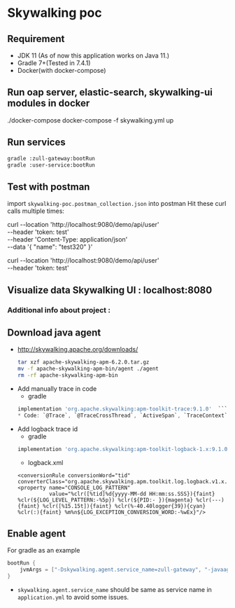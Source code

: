 # Skywalking poc
## Requirement
* JDK 11 (As of now this application works on Java 11.)
* Gradle 7+(Tested in 7.4.1)
* Docker(with docker-compose)

## Run oap server, elastic-search, skywalking-ui modules in  docker
./docker-compose docker-compose -f skywalking.yml up

## Run services
```bash
gradle :zull-gateway:bootRun
gradle :user-service:bootRun
```

## Test with postman
import `skywalking-poc.postman_collection.json` into postman
Hit these curl calls multiple times:  

curl --location 'http://localhost:9080/demo/api/user' \
--header 'token: test' \
--header 'Content-Type: application/json' \
--data '{
"name": "test320"
}'

curl --location 'http://localhost:9080/demo/api/user' \
--header 'token: test'

## Visualize data Skywalking UI : localhost:8080


### Additional info about project :
## Download java agent
* http://skywalking.apache.org/downloads/
    ```bash
    tar xzf apache-skywalking-apm-6.2.0.tar.gz 
    mv -f apache-skywalking-apm-bin/agent ./agent
    rm -rf apache-skywalking-apm-bin
    ```
* Add manually trace in code
	* gradle
	```gradle
 	implementation 'org.apache.skywalking:apm-toolkit-trace:9.1.0'	```
	* Code: `@Trace`, `@TraceCrossThread`, `ActiveSpan`, `TraceContext`
* Add logback trace id
	* gradle
	```gradle
	implementation 'org.apache.skywalking:apm-toolkit-logback-1.x:9.1.0'
	```
	* logback.xml
	```logback
	<conversionRule conversionWord="tid" converterClass="org.apache.skywalking.apm.toolkit.log.logback.v1.x.LogbackPatternConverter"/>
    <property name="CONSOLE_LOG_PATTERN"
              value="%clr([%tid]%d{yyyy-MM-dd HH:mm:ss.SSS}){faint} %clr(${LOG_LEVEL_PATTERN:-%5p}) %clr(${PID:- }){magenta} %clr(---){faint} %clr([%15.15t]){faint} %clr(%-40.40logger{39}){cyan} %clr(:){faint} %m%n${LOG_EXCEPTION_CONVERSION_WORD:-%wEx}"/>

## Enable agent
For gradle as an example
```gradle
bootRun {
	jvmArgs = ["-Dskywalking.agent.service_name=zull-gateway", "-javaagent:$projectDir/skywalking-agent/skywalking-agent.jar"]
}
```
* `skywalking.agent.service_name` should be same as service name in `application.yml` to avoid some issues.

